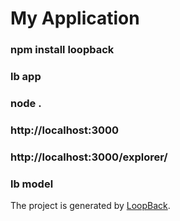 # My Application

### npm install loopback
### lb app
### node .
### http://localhost:3000
### http://localhost:3000/explorer/
### lb model

The project is generated by [LoopBack](http://loopback.io).
